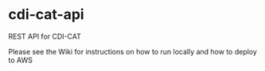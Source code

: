 # cdi-cat-api
 REST API for CDI-CAT

Please see the Wiki for instructions on how to run locally and how to deploy to AWS